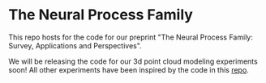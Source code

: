 # The Neural Process Family

This repo hosts for the code for our preprint "The Neural Process Family: Survey, Applications and Perspectives". 

We will be releasing the code for our 3d point cloud modeling experiments soon! All other experiments have been inspired by the code in this [repo](https://github.com/YannDubs/Neural-Process-Family).


